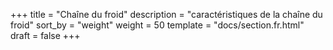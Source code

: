 +++
title = "Chaîne du froid"
description = "caractéristiques de la chaîne du froid"
sort_by = "weight"
weight = 50
template = "docs/section.fr.html"
draft = false
+++
